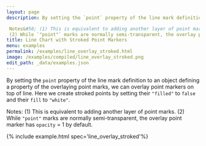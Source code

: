 ```yaml
---
layout: page
description: By setting the `point` property of the line mark definition to an object defining a property of the overlaying point marks, we can overlay point markers on top of line. Here we create stroked points by setting their `"filled"` to `false` and their `fill` to `"white"`. 

 Notes&#58; (1) This is equivalent to adding another layer of point marks. 
 (2) While `"point"` marks are normally semi-transparent, the overlay point marker has `opacity` = 1 by default.
title: Line Chart with Stroked Point Markers
menu: examples
permalink: /examples/line_overlay_stroked.html
image: /examples/compiled/line_overlay_stroked.png
edit_path: _data/examples.json
---
```


By setting the `point` property of the line mark definition to an object defining a property of the overlaying point marks, we can overlay point markers on top of line. Here we create stroked points by setting their `"filled"` to `false` and their `fill` to `"white"`. 

 Notes&#58; (1) This is equivalent to adding another layer of point marks. 
 (2) While `"point"` marks are normally semi-transparent, the overlay point marker has `opacity` = 1 by default.

{% include example.html spec='line_overlay_stroked'%}
